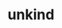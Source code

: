 ---
layout: playlist
title: unkind
section: College
embed: '<iframe style="width: 19vw; float: right;" src="https://open.spotify.com/embed/playlist/43pQIW9W31sMItsjHjSmpf" width="300" height="380" frameborder="0" allowtransparency="true" allow="encrypted-media"></iframe>'
story: fall 2018 post
order: 16
---